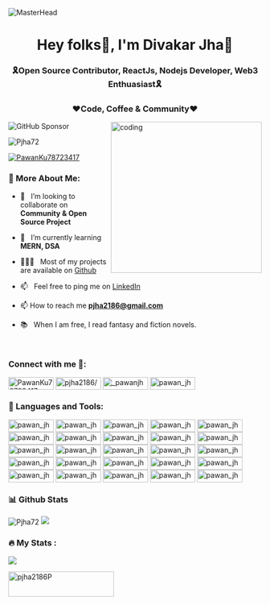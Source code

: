 ![MasterHead](https://user-images.githubusercontent.com/88606641/209963625-914f2b70-812c-4adb-b544-b3fb40c43e39.png)
<h1 align="center">Hey folks🙌, I'm Divakar Jha💫</h1>
<h3 align="center">🎗Open Source Contributor, ReactJs, Nodejs Developer, Web3 Enthuasiast🎗</h3>
<h3 align="center">❤Code, Coffee & Community❤️</h3>
<img align="right" alt="coding" width="300" src="https://user-images.githubusercontent.com/88606641/210141549-43c27f0e-e4b1-4708-a974-52fde3cc8a1c.gif">

![GitHub Sponsor](https://img.shields.io/github/sponsors/Pjha72?label=Sponsor&logo=GitHub)
<p align="left"> <img src="https://komarev.com/ghpvc/?username=pjha2002&style=flat-square&color=blue" alt="Pjha72" /> </p>

<p align="left"> <a href="https://twitter.com/PawanKu78723417" target="blank"><img src="https://img.shields.io/twitter/follow/PawanKu78723417?logo=twitter&style=for-the-badge" alt="PawanKu78723417" /></a> 
</p> 
<!-- <img src="https://user-images.githubusercontent.com/88606641/209963625-914f2b70-812c-4adb-b544-b3fb40c43e39.png" width="1000px" height="260px" /> -->

<!-- <img align="right" alt="GIF" src="https://raw.githubusercontent.com/rahul-jha98/rahul-jha98/main/techstack.gif" width="360px"/> -->
  
### 🧐 More About Me:

- 🤝 &nbsp; I’m looking to collaborate on **Community & Open Source Project**

- 🌱 &nbsp; I’m currently learning **MERN, DSA** 

- 👨🏻‍💻 &nbsp; Most of my projects are available on [Github](https://github.com/pjha2002?tab=repositories)

- 📫 &nbsp; Feel free to ping me on [LinkedIn](https://www.linkedin.com/in/pjha2186/)

- 📫 How to reach me **pjha2186@gmail.com**

- 📚 &nbsp; When I am free, I read fantasy and fiction novels.

<br>
<h3 align="left">Connect with me 🤩:</h3>
<p align="left">
<a href="https://twitter.com/PawanKu78723417" target="blank"><img align="center" src="https://img.shields.io/badge/Twitter-1DA1F2?style=for-the-badge&logo=twitter&logoColor=white" alt="PawanKu78723417" height="25" width="90" /></a>
  <a href="https://www.linkedin.com/in/pjha2186/" target="blank"><img align="center" src="https://img.shields.io/badge/LinkedIn-0077B5?style=for-the-badge&logo=linkedin&logoColor=white" alt="pjha2186/" height="25" width="90" /></a>
  <a href="https://www.instagram.com/_pawanjha/" target="blank"><img align="center" src="https://img.shields.io/badge/Instagram-E4405F?style=for-the-badge&logo=instagram&logoColor=white" alt="_pawanjha" height="25" width="90" /></a>
  <a href="https://linktr.ee/pawan_jha" target="blank"><img align="center" src="https://img.shields.io/badge/linktree-39E09B?style=for-the-badge&logo=linktree&logoColor=white" alt="pawan_jha" height="25" width="90" /></a>


</p>

### 🔨 Languages and Tools:
<a href="https://linktr.ee/pawan_jha" target="blank"><img align="center" src="https://img.shields.io/badge/HTML5-E34F26?style=for-the-badge&logo=html5&logoColor=white" alt="pawan_jha" height="25" width="90" /></a>
<a href="https://linktr.ee/pawan_jha" target="blank"><img align="center" src="https://img.shields.io/badge/CSS3-1572B6?style=for-the-badge&logo=css3&logoColor=white" alt="pawan_jha" height="25" width="90" /></a>
<a href="https://linktr.ee/pawan_jha" target="blank"><img align="center" src="https://img.shields.io/badge/JavaScript-323330?style=for-the-badge&logo=javascript&logoColor=F7DF1E" alt="pawan_jha" height="25" width="90" /></a>
<a href="https://linktr.ee/pawan_jha" target="blank"><img align="center" src="https://img.shields.io/badge/React-20232A?style=for-the-badge&logo=react&logoColor=61DAFB" alt="pawan_jha" height="25" width="90" /></a>
<a href="https://linktr.ee/pawan_jha" target="blank"><img align="center" src="https://img.shields.io/badge/Node.js-43853D?style=for-the-badge&logo=node.js&logoColor=white" alt="pawan_jha" height="25" width="90" /></a>
<a href="https://linktr.ee/pawan_jha" target="blank"><img align="center" src="https://img.shields.io/badge/PHP-777BB4?style=for-the-badge&logo=php&logoColor=white" alt="pawan_jha" height="25" width="90" /></a>
<a href="https://linktr.ee/pawan_jha" target="blank"><img align="center" src="https://img.shields.io/badge/Express.js-404D59?style=for-the-badge" alt="pawan_jha" height="25" width="90" /></a>
<a href="https://linktr.ee/pawan_jha" target="blank"><img align="center" src="https://img.shields.io/badge/MySQL-00000F?style=for-the-badge&logo=mysql&logoColor=white" alt="pawan_jha" height="25" width="90" /></a>
<a href="https://linktr.ee/pawan_jha" target="blank"><img align="center" src="https://img.shields.io/badge/MongoDB-4EA94B?style=for-the-badge&logo=mongodb&logoColor=white" alt="pawan_jha" height="25" width="90" /></a>
<a href="https://linktr.ee/pawan_jha" target="blank"><img align="center" src="https://img.shields.io/badge/PostgreSQL-316192?style=for-the-badge&logo=postgresql&logoColor=white" alt="pawan_jha" height="25" width="90" /></a>
<a href="https://linktr.ee/pawan_jha" target="blank"><img align="center" src="https://img.shields.io/badge/C%2B%2B-00599C?style=for-the-badge&logo=c%2B%2B&logoColor=white" alt="pawan_jha" height="25" width="90" /></a>
<a href="https://linktr.ee/pawan_jha" target="blank"><img align="center" src="https://img.shields.io/badge/Tailwind_CSS-38B2AC?style=for-the-badge&logo=tailwind-css&logoColor=white" alt="pawan_jha" height="25" width="90" /></a>
<a href="https://linktr.ee/pawan_jha" target="blank"><img align="center" src="https://img.shields.io/badge/Bootstrap-563D7C?style=for-the-badge&logo=bootstrap&logoColor=white" alt="pawan_jha" height="25" width="90" /></a>
<a href="https://linktr.ee/pawan_jha" target="blank"><img align="center" src="https://img.shields.io/badge/Material--UI-0081CB?style=for-the-badge&logo=material-ui&logoColor=white" alt="pawan_jha" height="25" width="90" /></a>
<a href="https://linktr.ee/pawan_jha" target="blank"><img align="center" src="https://img.shields.io/badge/Redux-593D88?style=for-the-badge&logo=redux&logoColor=white" alt="pawan_jha" height="25" width="90" /></a>
<a href="https://linktr.ee/pawan_jha" target="blank"><img align="center" src="https://img.shields.io/badge/React_Router-CA4245?style=for-the-badge&logo=react-router&logoColor=white" alt="pawan_jha" height="25" width="90" /></a>
<a href="https://linktr.ee/pawan_jha" target="blank"><img align="center" src="https://img.shields.io/badge/jQuery-0769AD?style=for-the-badge&logo=jquery&logoColor=white" alt="pawan_jha" height="25" width="90" /></a>
<a href="https://linktr.ee/pawan_jha" target="blank"><img align="center" src="https://img.shields.io/badge/Netlify-00C7B7?style=for-the-badge&logo=netlify&logoColor=white" alt="pawan_jha" height="25" width="90" /></a>
<a href="https://linktr.ee/pawan_jha" target="blank"><img align="center" src="https://img.shields.io/badge/Heroku-430098?style=for-the-badge&logo=heroku&logoColor=white" alt="pawan_jha" height="25" width="90" /></a>
<a href="https://linktr.ee/pawan_jha" target="blank"><img align="center" src="https://img.shields.io/badge/Amazon_AWS-232F3E?style=for-the-badge&logo=amazon-aws&logoColor=white" alt="pawan_jha" height="25" width="90" /></a>
<a href="https://linktr.ee/pawan_jha" target="blank"><img align="center" src="https://img.shields.io/badge/Python-14354C?style=for-the-badge&logo=python&logoColor=white" alt="pawan_jha" height="25" width="90" /></a>
<a href="https://linktr.ee/pawan_jha" target="blank"><img align="center" src="https://img.shields.io/badge/GitHub-100000?style=for-the-badge&logo=github&logoColor=white" alt="pawan_jha" height="25" width="90" /></a>
<a href="https://linktr.ee/pawan_jha" target="blank"><img align="center" src="https://img.shields.io/badge/Linux-FCC624?style=for-the-badge&logo=linux&logoColor=black" alt="pawan_jha" height="25" width="90" /></a>
<a href="https://linktr.ee/pawan_jha" target="blank"><img align="center" src="https://img.shields.io/badge/Medium-12100E?style=for-the-badge&logo=medium&logoColor=white" alt="pawan_jha" height="25" width="90" /></a>
<a href="https://linktr.ee/pawan_jha" target="blank"><img align="center" src="https://img.shields.io/badge/Wordpress-21759B?style=for-the-badge&logo=wordpress&logoColor=white" alt="pawan_jha" height="25" width="90" /></a>
<!-- | Frontend | Backend | FrameWork | UI/UX | Hosting | Language
| :--- | ---: | :---- | ---: | :---- | ----:
| HTML | SQL | Bootstrape | Figma | Github | C++
| CSS | PHP | Tailwind | Canva | Netlify | Python(Basic)
| JS | Strapi | _ | _ | _ | Java(Basic)
<br> -->

### 📊 Github Stats
<img align="center" src="https://github-readme-stats.vercel.app/api/top-langs?username=Pjha72&theme=radical&show_icons=true&locale=en&layout=compact&exclude_repo=Machine-Learning-Roadmap,Laptop-buddy,MovieWanderer,Recursion3.0-FashionBuddy,ML-Geeks" alt="Pjha72" />
<img src="https://github-readme-stats.vercel.app/api?username=Pjha72&show_icons=true&theme=radical"/>

### :fire: My Stats :
<img src="http://github-readme-streak-stats.herokuapp.com?user=Pjha72&theme=dark&background=000000)](https://git.io/streak-stats" />

<p><a href="https://www.buymeacoffee.com/pjha2186P"> <img align="left" src="https://cdn.buymeacoffee.com/buttons/v2/default-yellow.png" height="50" width="210" alt="pjha2186P" /></a></p>
